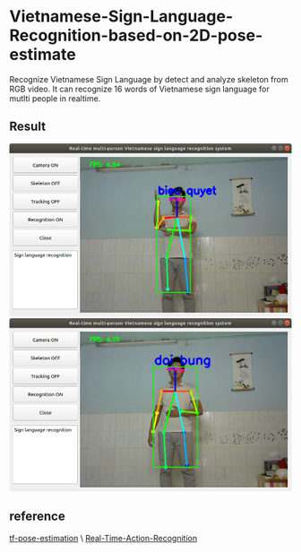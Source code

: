 # Vietnamese-Sign-Language-Recognition-based-on-2D-pose-estimate
Recognize Vietnamese Sign Language by detect and analyze skeleton from RGB video.
It can recognize 16 words of Vietnamese sign language for mutlti people in realtime.

## Result
<img src="bieu_quyet.png">
<img src="doi_bung.png">

## reference
[tf-pose-estimation](https://github.com/ildoonet/tf-pose-estimation) \\
[Real-Time-Action-Recognition](https://github.com/TianzhongSong/Real-Time-Action-Recognition)

